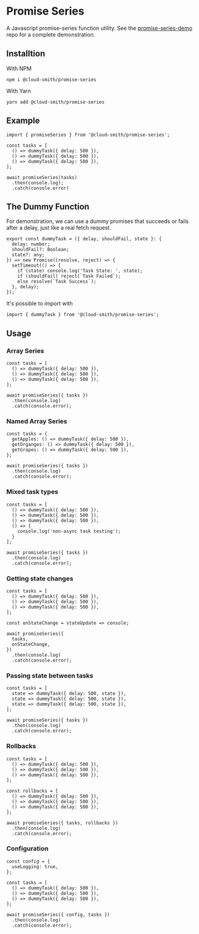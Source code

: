 # Promise Series
A Javascript promise-series function utility. See the [promise-series-demo](https://github.com/cloud-smith/promise-series-demo) repo for a complete demonstration.

## Installtion
With NPM
```
npm i @cloud-smith/promise-series
```
With Yarn
```
yarn add @cloud-smith/promise-series
```

## Example

```
import { promiseSeries } from '@cloud-smith/promise-series';

const tasks = [
  () => dummyTask({ delay: 500 }),
  () => dummyTask({ delay: 500 }),
  () => dummyTask({ delay: 500 }),
];

await promiseSeries(tasks)
  .then(console.log);
  .catch(console.error)
```

## The Dummy Function
For demonstration, we can use a dummy promises that succeeds or fails after a delay, just like a real fetch request.

```
export const dummyTask = ({ delay, shouldFail, state }: {
  delay: number;
  shouldFail?: Boolean;
  state?: any;
}) => new Promise((resolve, reject) => {
  setTimeout(() => {
    if (state) console.log('Task State: ', state);
    if (shouldFail) reject(`Task Failed`);
    else resolve(`Task Success`);
  }, delay);
});
```

It's possible to import with
```
import { dummyTask } from '@cloud-smith/promise-series';
```

## Usage

### Array Series
```
const tasks = [
  () => dummyTask({ delay: 500 }),
  () => dummyTask({ delay: 500 }),
  () => dummyTask({ delay: 500 }),
];

await promiseSeries({ tasks })
  .then(console.log)
  .catch(console.error);
```

### Named Array Series
```
const tasks = {
  getApples: () => dummyTask({ delay: 500 }),
  getOrganges: () => dummyTask({ delay: 500 }),
  getGrapes: () => dummyTask({ delay: 500 }),
};

await promiseSeries({ tasks })
  .then(console.log)
  .catch(console.error);
```

### Mixed task types
```
const tasks = [
  () => dummyTask({ delay: 500 }),
  () => dummyTask({ delay: 500 }),
  () => dummyTask({ delay: 500 }),
  () => {
    console.log('non-async task testing');
  }
];

await promiseSeries({ tasks })
  .then(console.log)
  .catch(console.error);
```

### Getting state changes
```
const tasks = [
  () => dummyTask({ delay: 500 }),
  () => dummyTask({ delay: 500 }),
  () => dummyTask({ delay: 500 }),
];

const onStateChange = stateUpdate => console;

await promiseSeries({
  tasks,
  onStateChange,
})
  .then(console.log)
  .catch(console.error);
```

### Passing state between tasks
```
const tasks = [
  state => dummyTask({ delay: 500, state }),
  state => dummyTask({ delay: 500, state }),
  state => dummyTask({ delay: 500, state }),
];

await promiseSeries({ tasks })
  .then(console.log)
  .catch(console.error);
```

### Rollbacks
```
const tasks = [
  () => dummyTask({ delay: 500 }),
  () => dummyTask({ delay: 500 }),
  () => dummyTask({ delay: 500 }),
];

const rollbacks = [
  () => dummyTask({ delay: 500 }),
  () => dummyTask({ delay: 500 }),
  () => dummyTask({ delay: 500 }),
];

await promiseSeries({ tasks, rollbacks })
  .then(console.log)
  .catch(console.error);
```

### Configuration
```
const config = {
  useLogging: true,
};

const tasks = [
  () => dummyTask({ delay: 500 }),
  () => dummyTask({ delay: 500 }),
  () => dummyTask({ delay: 500 }),
];

await promiseSeries({ config, tasks })
  .then(console.log)
  .catch(console.error);
```